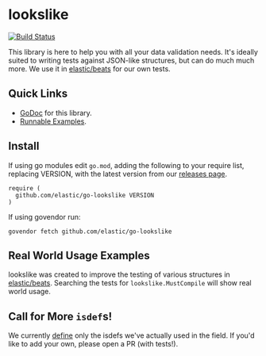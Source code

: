 # lookslike

[![Build Status](https://beats-ci.elastic.co/job/Library/job/go-lookslike-mbp/job/main/badge/icon)](https://beats-ci.elastic.co/job/Library/job/go-lookslike-mbp/job/main/)

This library is here to help you with all your data validation needs. It's ideally suited to writing tests against JSON-like structures, but can do much much more. We use it in [elastic/beats](https://github.com/elastic/beats) for our own tests. 

## Quick Links

* [GoDoc](https://godoc.org/github.com/elastic/go-lookslike) for this library.
* [Runnable Examples](https://github.com/elastic/go-lookslike/blob/master/doc_test.go).

## Install

If using go modules edit `go.mod`, adding the following to your require list, replacing VERSION, with the latest version from our [releases page](https://github.com/elastic/go-lookslike/releases).

```
require (
  github.com/elastic/go-lookslike VERSION
)
````

If using govendor run:

`govendor fetch github.com/elastic/go-lookslike`

## Real World Usage Examples

lookslike was created to improve the testing of various structures in [elastic/beats](https://github.com/elastic/beats/search?q=lookslike.MustCompile&unscoped_q=lookslike.MustCompile). Searching the tests for `lookslike.MustCompile` will show real world usage.

## Call for More `isdef`s!

We currently [define](https://godoc.org/github.com/elastic/go-lookslike/isdef) only the isdefs
we've actually used in the field. If you'd like to add your own, please open a PR (with tests!).
